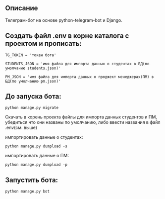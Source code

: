 ## Описание

Телеграм-бот на основе python-telegram-bot и Django.

## Создать файл .env в корне каталога с проектом и прописать: 
```dotenv
TG_TOKEN = 'токен бота'
```
```dotenv
STUDENTS_JSON = 'имя файла для импорта данных о студентах в БД(по умолчанию students.json)'
```
```dotenv
PM_JSON = 'имя файла для импорта данных о проджект менеджерах(ПМ) в БД(по умолчанию pm.json)'
```
## До запуска бота:
```shell
python manage.py migrate
```
Скачать в корень проекта файлы для импорта данных студентов и ПМ, убедиться что они названы по умолчанию, либо ввести названия в файл .env(см. выше)

импортировать данные о студентах:
```shell
python manage.py dumpload -s
```
импортировать данные о ПМ:
```shell
python manage.py dumpload -p
```

## Запустить бота:
```shell
python manage.py bot
```

